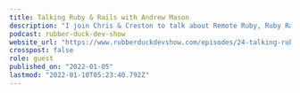 ```yaml
---
title: Talking Ruby & Rails with Andrew Mason
description: "I join Chris & Creston to talk about Remote Ruby, Ruby Radar, Rails 7, and more on this livestreamed podcast."
podcast: rubber-duck-dev-show
website_url: "https://www.rubberduckdevshow.com/episodes/24-talking-ruby-rails-with-andrew-mason/"
crosspost: false
role: guest
published_on: "2022-01-05"
lastmod: "2022-01-10T05:23:40.792Z"
---
```

